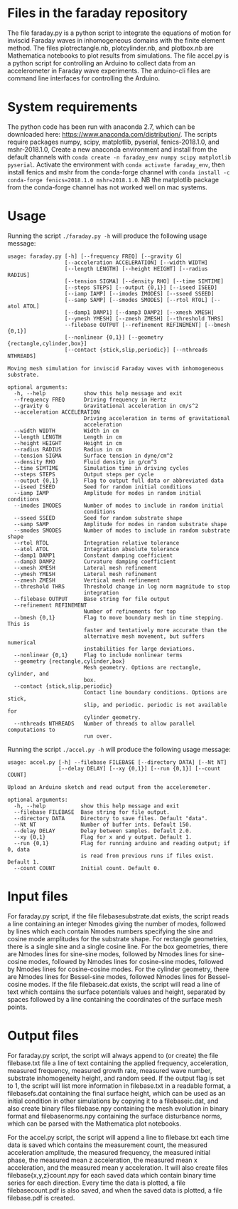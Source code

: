 # Files in the faraday repository
The file faraday.py is a python script to integrate the equations of motion for inviscid Faraday waves in inhomogeneous domains with the finite element method. The files plotrectangle.nb, plotcylinder.nb, and plotbox.nb are Mathematica notebooks to plot results from simulations. The file accel.py is a python script for controlling an Arduino to collect data from an accelerometer in Faraday wave experiments.  The arduino-cli files are command line interfaces for controlling the Arduino.

# System requirements
The python code has been run with anaconda 2.7, which can be downloaded here: https://www.anaconda.com/distribution/. The scripts require packages numpy, scipy, matplotlib, pyserial, fenics-2018.1.0, and mshr-2018.1.0, Create a new anaconda environment and install from the default channels with `conda create -n faraday_env numpy scipy matplotlib pyserial`.   Activate the environment with `conda activate faraday_env`, then install fenics and mshr from the conda-forge channel with `conda install -c conda-forge fenics=2018.1.0 mshr=2018.1.0`.  NB the matplotlib package from the conda-forge channel has not worked well on mac systems.

# Usage
Running the script `./faraday.py -h` will produce the following usage message:

```
usage: faraday.py [-h] [--frequency FREQ] [--gravity G]
                  [--acceleration ACCELERATION] [--width WIDTH]
                  [--length LENGTH] [--height HEIGHT] [--radius RADIUS]
                  [--tension SIGMA] [--density RHO] [--time SIMTIME]
                  [--steps STEPS] [--output {0,1}] [--iseed ISEED]
                  [--iamp IAMP] [--imodes IMODES] [--sseed SSEED]
                  [--samp SAMP] [--smodes SMODES] [--rtol RTOL] [--atol ATOL]
                  [--damp1 DAMP1] [--damp3 DAMP2] [--xmesh XMESH]
                  [--ymesh YMESH] [--zmesh ZMESH] [--threshold THRS]
                  --filebase OUTPUT [--refinement REFINEMENT] [--bmesh {0,1}]
                  [--nonlinear {0,1}] [--geometry {rectangle,cylinder,box}]
                  [--contact {stick,slip,periodic}] [--nthreads NTHREADS]

Moving mesh simulation for inviscid Faraday waves with inhomogeneous
substrate.

optional arguments:
  -h, --help            show this help message and exit
  --frequency FREQ      Driving frequency in Hertz
  --gravity G           Gravitational acceleration in cm/s^2
  --acceleration ACCELERATION
                        Driving acceleration in terms of gravitational
                        acceleration
  --width WIDTH         Width in cm
  --length LENGTH       Length in cm
  --height HEIGHT       Height in cm
  --radius RADIUS       Radius in cm
  --tension SIGMA       Surface tension in dyne/cm^2
  --density RHO         Fluid density in g/cm^3
  --time SIMTIME        Simulation time in driving cycles
  --steps STEPS         Output steps per cycle
  --output {0,1}        Flag to output full data or abbreviated data
  --iseed ISEED         Seed for random initial conditions
  --iamp IAMP           Amplitude for modes in random initial conditions
  --imodes IMODES       Number of modes to include in random initial
                        conditions
  --sseed SSEED         Seed for random substrate shape
  --samp SAMP           Amplitude for modes in random substrate shape
  --smodes SMODES       Number of modes to include in random substrate shape
  --rtol RTOL           Integration relative tolerance
  --atol ATOL           Integration absolute tolerance
  --damp1 DAMP1         Constant damping coefficient
  --damp3 DAMP2         Curvature damping coefficient
  --xmesh XMESH         Lateral mesh refinement
  --ymesh YMESH         Lateral mesh refinement
  --zmesh ZMESH         Vertical mesh refinement
  --threshold THRS      Threshold change in log norm magnitude to stop
                        integration
  --filebase OUTPUT     Base string for file output
  --refinement REFINEMENT
                        Number of refinements for top
  --bmesh {0,1}         Flag to move boundary mesh in time stepping. This is
                        faster and tentatively more accurate than the
                        alternative mesh movement, but suffers numerical
                        instabilities for large deviations.
  --nonlinear {0,1}     Flag to include nonlinear terms
  --geometry {rectangle,cylinder,box}
                        Mesh geometry. Options are rectangle, cylinder, and
                        box.
  --contact {stick,slip,periodic}
                        Contact line boundary conditions. Options are stick,
                        slip, and periodic. periodic is not available for
                        cylinder geometry.
  --nthreads NTHREADS   Number of threads to allow parallel computations to
                        run over.
```

Running the script `./accel.py -h` will produce the following usage message:  

```
usage: accel.py [-h] --filebase FILEBASE [--directory DATA] [--Nt NT]  
                [--delay DELAY] [--xy {0,1}] [--run {0,1}] [--count COUNT]  

Upload an Arduino sketch and read output from the accelerometer.  

optional arguments:  
  -h, --help           show this help message and exit  
  --filebase FILEBASE  Base string for file output.  
  --directory DATA     Directory to save files. Default "data".  
  --Nt NT              Number of buffer ints. Default 150.  
  --delay DELAY        Delay between samples. Default 2.0.  
  --xy {0,1}           Flag for x and y output. Default 1.  
  --run {0,1}          Flag for running arduino and reading output; if 0, data  
                       is read from previous runs if files exist. Default 1.  
  --count COUNT        Initial count. Default 0.  
  ```

# Input files
For faraday.py script, if the file filebasesubstrate.dat exists, the script reads a line containing an integer Nmodes giving the number of modes, followed by lines which each contain Nmodes numbers specifying the sine and cosine mode amplitudes for the substrate shape. For rectangle geometries, there is a single sine and a single cosine line.  For the box geometries, there are Nmodes lines for sine-sine modes, followed by Nmodes lines for sine-cosine modes, followed by Nmodes lines for cosine-sine modes, followed by Nmodes lines for cosine-cosine modes.  For the cylinder geometry, there are Nmodes lines for Bessel-sine modes, followed Nmodes lines for Bessel-cosine modes.  If the file filebaseic.dat exists, the script will read a line of text which contains the surface potentials values and height, separated by spaces followed by a line containing the coordinates of the surface mesh points.  

# Output files
For faraday.py script, the script will always append to (or create) the file filebase.txt file a line of text containing the applied frequency, acceleration, measured frequency, measured growth rate, measured wave number, substrate inhomogeneity height, and random seed.  If the output flag is set to 1, the script will list more information in filebase.txt in a readable format, a filebasefs.dat containing the final surface height, which can be used as an initial condition in other simulations by copying it to a filebaseic.dat, and also create binary files filebase.npy containing the mesh evolution in binary format and filebasenorms.npy containing the surface disturbance norms, which can be parsed with the Mathematica plot notebooks.  

For the accel.py script, the script will append a line to filebase.txt each time data is saved which contains the measurement count, the measured acceleration amplitude, the measured frequency, the measured initial phase, the measured mean z acceleration, the measured mean x acceleration, and the measured mean y acceleration. It will also create files filebase{x,y,z}count.npy for each saved data which contain binary time series for each direction.  Every time the data is plotted, a file filebasecount.pdf is also saved, and when the saved data is plotted, a file filebase.pdf is created.

